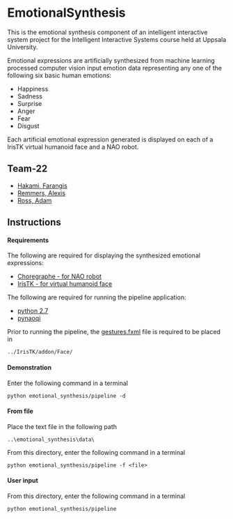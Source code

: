 # EmotionalSynthesis

This is the emotional synthesis component of an intelligent interactive system project for the Intelligent Interactive Systems course held at Uppsala University.

Emotional expressions are artificially synthesized from machine learning processed computer vision input emotion data representing any one of the following six basic human emotions: 

* Happiness
* Sadness
* Surprise
* Anger
* Fear
* Disgust

Each artificial emotional expression generated is displayed on each of a IrisTK virtual humanoid face and a NAO robot. 

## Team-22

* [Hakami, Farangis](https://github.com/farangiis)
* [Remmers, Alexis](https://github.com/Thizizmyname)
* [Ross, Adam](https://github.com/R055A)

## Instructions

#### Requirements

The following are required for displaying the synthesized emotional expressions:

* [Choregraphe - for NAO robot](http://doc.aldebaran.com/2-4/software/choregraphe/choregraphe_overview.html)
* [IrisTK - for virtual humanoid face](http://www.iristk.net/)

The following are required for running the pipeline application:

* [python 2.7](https://www.python.org/download/releases/2.7/)
* [pynaoqi](http://doc.aldebaran.com/2-5/dev/python/install_guide.html)

Prior to running the pipeline, the [gestures.fxml](https://github.com/R055A/IntelligentaMaskiner/blob/master/Project/emotional_synthesis/virtual_human/gestures/) file is required to be placed in

```
../IrisTK/addon/Face/
```

#### Demonstration

Enter the following command in a terminal

```
python emotional_synthesis/pipeline -d
```

#### From file

Place the text file in the following path

```
..\emotional_synthesis\data\
```

From this directory, enter the following command in a terminal

```
python emotional_synthesis/pipeline -f <file>
```

#### User input

From this directory, enter the following command in a terminal

```
python emotional_synthesis/pipeline
```



